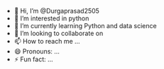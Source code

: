 - 👋 Hi, I’m @Durgaprasad2505
- 👀 I’m interested in python 
- 🌱 I’m currently learning Python and data science 
- 💞️ I’m looking to collaborate on 
- 📫 How to reach me ...
- 😄 Pronouns: ...
- ⚡ Fun fact: ...

<!---
Durgaprasad2505/Durgaprasad2505 is a ✨ special ✨ repository because its `README.md` (this file) appears on your GitHub profile.
You can click the Preview link to take a look at your changes.
--->
